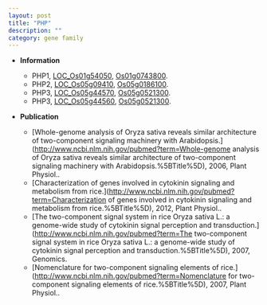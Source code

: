 ```yaml
---
layout: post
title: "PHP"
description: ""
category: gene family
---
```


* **Information**  
    + PHP1, [LOC_Os01g54050](http://rice.plantbiology.msu.edu/cgi-bin/ORF_infopage.cgi?orf=LOC_Os01g54050), [Os01g0743800](http://rapdb.dna.affrc.go.jp/viewer/gbrowse_details/irgsp1?name=Os01g0743800).
    + PHP2, [LOC_Os05g09410](http://rice.plantbiology.msu.edu/cgi-bin/ORF_infopage.cgi?orf=LOC_Os05g09410), [Os05g0186100](http://rapdb.dna.affrc.go.jp/viewer/gbrowse_details/irgsp1?name=Os05g0186100).
    + PHP3, [LOC_Os05g44570](http://rice.plantbiology.msu.edu/cgi-bin/ORF_infopage.cgi?orf=LOC_Os05g44570), [Os05g0521300](http://rapdb.dna.affrc.go.jp/viewer/gbrowse_details/irgsp1?name=Os05g0521300).
    + PHP3, [LOC_Os05g44560](http://rice.plantbiology.msu.edu/cgi-bin/ORF_infopage.cgi?orf=LOC_Os05g44560), [Os05g0521300](http://rapdb.dna.affrc.go.jp/viewer/gbrowse_details/irgsp1?name=Os05g0521300).

* **Publication**  
    + [Whole-genome analysis of Oryza sativa reveals similar architecture of two-component signaling machinery with Arabidopsis.](http://www.ncbi.nlm.nih.gov/pubmed?term=Whole-genome analysis of Oryza sativa reveals similar architecture of two-component signaling machinery with Arabidopsis.%5BTitle%5D), 2006, Plant Physiol..
    + [Characterization of genes involved in cytokinin signaling and metabolism from rice.](http://www.ncbi.nlm.nih.gov/pubmed?term=Characterization of genes involved in cytokinin signaling and metabolism from rice.%5BTitle%5D), 2012, Plant Physiol..
    + [The two-component signal system in rice Oryza sativa L.: a genome-wide study of cytokinin signal perception and transduction.](http://www.ncbi.nlm.nih.gov/pubmed?term=The two-component signal system in rice Oryza sativa L.: a genome-wide study of cytokinin signal perception and transduction.%5BTitle%5D), 2007, Genomics.
    + [Nomenclature for two-component signaling elements of rice.](http://www.ncbi.nlm.nih.gov/pubmed?term=Nomenclature for two-component signaling elements of rice.%5BTitle%5D), 2007, Plant Physiol..


